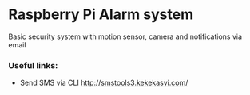 # Raspberry Pi Alarm system
Basic security system with motion sensor, camera and notifications via email

### Useful links: 

- Send SMS via CLI http://smstools3.kekekasvi.com/

